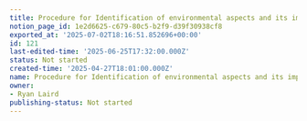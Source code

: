 ```yaml
---
title: Procedure for Identification of environmental aspects and its impact evaluation
notion_page_id: 1e2d6625-c679-80c5-b2f9-d39f30938cf8
exported_at: '2025-07-02T18:16:51.852696+00:00'
id: 121
last-edited-time: '2025-06-25T17:32:00.000Z'
status: Not started
created-time: '2025-04-27T18:01:00.000Z'
name: Procedure for Identification of environmental aspects and its impact evaluation
owner:
- Ryan Laird
publishing-status: Not started
---
```


<!-- Unsupported block type: table_of_contents -->

<!-- Unsupported block type: unsupported -->

